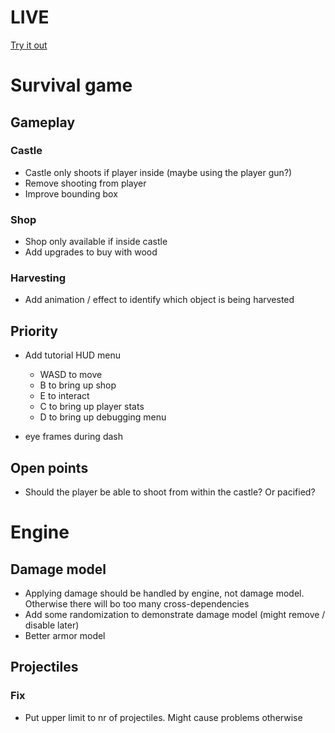 # LIVE
[Try it out](https://lucb31.github.io/game-engine-go/)

# Survival game

## Gameplay

### Castle
- Castle only shoots if player inside (maybe using the player gun?)
- Remove shooting from player
- Improve bounding box

### Shop
- Shop only available if inside castle
- Add upgrades to buy with wood

### Harvesting
- Add animation / effect to identify which object is being harvested

## Priority
- Add tutorial HUD menu
    - WASD to move
    - B to bring up shop
    - E to interact
    - C to bring up player stats
    - D to bring up debugging menu

- eye frames during dash

## Open points
- Should the player be able to shoot from within the castle? Or pacified?

# Engine

## Damage model
- Applying damage should be handled by engine, not damage model. Otherwise there will bo too many cross-dependencies
- Add some randomization to demonstrate damage model (might remove / disable later) 
- Better armor model

## Projectiles
### Fix
- Put upper limit to nr of projectiles. Might cause problems otherwise


